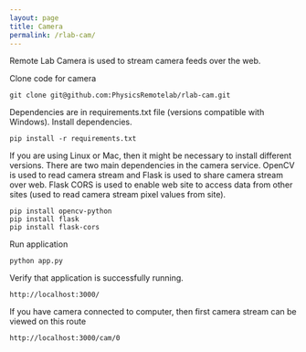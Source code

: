 ```yaml
---
layout: page
title: Camera
permalink: /rlab-cam/
---
```


Remote Lab Camera is used to stream camera feeds over the web.

Clone code for camera
```
git clone git@github.com:PhysicsRemotelab/rlab-cam.git
```

Dependencies are in requirements.txt file (versions compatible with Windows). Install dependencies.
```
pip install -r requirements.txt
```

If you are using Linux or Mac, then it might be necessary to install different versions. There are two main dependencies in the camera service. OpenCV is used to read camera stream and Flask is used to share camera stream over web. Flask CORS is used to enable web site to access data from other sites (used to read camera stream pixel values from site).
 ```
 pip install opencv-python
 pip install flask
 pip install flask-cors
 ```
 
Run application
```
python app.py
```

Verify that application is successfully running.
```
http://localhost:3000/
```
If you have camera connected to computer, then first camera stream can be viewed on this route

```
http://localhost:3000/cam/0
```
